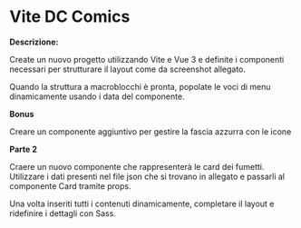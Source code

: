 Vite DC Comics
===
**Descrizione:**

Create un nuovo progetto utilizzando Vite e Vue 3 e definite i componenti necessari per strutturare il layout come da screenshot allegato.

Quando la struttura a macroblocchi è pronta, popolate le voci di menu dinamicamente usando i data del componente.

**Bonus**

Creare un componente aggiuntivo per gestire la fascia azzurra con le icone

**Parte 2**

Craere un nuovo componente che rappresenterà le card dei fumetti.
Utilizzare i dati presenti nel file json che si trovano in allegato e passarli al componente Card tramite props.

Una volta inseriti tutti i contenuti dinamicamente, completare il layout e ridefinire i dettagli con Sass.











